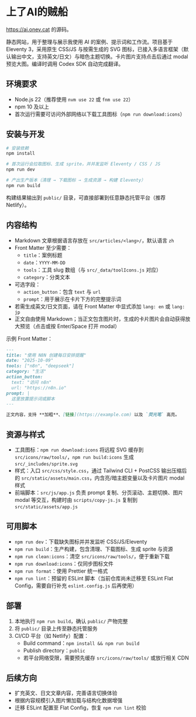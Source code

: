 # 上了AI的贼船

https://ai.onev.cat 的源码。

静态网站，用于整理与展示我使用 AI 的案例、提示词和工作流。项目基于 Eleventy 3，采用原生 CSS/JS 与按需生成的 SVG 图标，已接入多语言框架（默认输出中文，支持英文/日文）与暗色主题切换。卡片图片支持点击后通过 modal 预览大图。编译时调用 Codex SDK 自动完成翻译。

## 环境要求

- Node.js 22（推荐使用 `nvm use 22` 或 `fnm use 22`）
- npm 10 及以上
- 首次运行需要可访问外部网络以下载工具图标（`npm run download:icons`）

## 安装与开发

```bash
# 安装依赖
npm install

# 首次运行会拉取图标、生成 sprite，并并发监听 Eleventy / CSS / JS
npm run dev

# 产出生产版本（清理 → 下载图标 → 生成资源 → 构建 Eleventy）
npm run build
```

构建结果输出到 `public/` 目录，可直接部署到任意静态托管平台（推荐 Netlify）。

## 内容结构

- Markdown 文章根据语言存放在 `src/articles/<lang>/`，默认语言 `zh`
- Front Matter 至少需要：
  - `title`：案例标题
  - `date`：`YYYY-MM-DD`
  - `tools`：工具 slug 数组（与 `src/_data/toolIcons.js` 对应）
  - `category`：分类文本
- 可选字段：
  - `action_button`：包含 `text` 与 `url`
  - `prompt`：用于展示在卡片下方的完整提示词
- 若需生成英文/日文页面，请在 Front Matter 中显式添加 `lang: en` 或 `lang: jp`
- 正文自由使用 Markdown；当正文包含图片时，生成的卡片图片会自动获得放大预览（点击或按 Enter/Space 打开 modal）

示例 Front Matter：

```md
---
title: "使用 N8N 创建每日安排提醒"
date: "2025-10-09"
tools: ["n8n", "deepseek"]
category: "生活"
action_button:
  text: "访问 n8n"
  url: "https://n8n.io"
prompt: |
  这里放置提示词或脚本
---

正文内容，支持 **加粗**、[链接](https://example.com) 以及 `荧光笔` 高亮。
```

## 资源与样式

- 工具图标：`npm run download:icons` 将远程 SVG 缓存到 `src/icons/raw/tools/`，`npm run build:icons` 生成 `src/_includes/sprite.svg`
- 样式：入口 `src/css/style.css`，通过 Tailwind CLI + PostCSS 输出压缩后的 `src/static/assets/main.css`，内含亮/暗主题变量以及卡片图片 modal 样式
- 前端脚本：`src/js/app.js` 负责 prompt 复制、分页滚动、主题切换、图片 modal 等交互，构建时由 `scripts/copy-js.js` 复制到 `src/static/assets/app.js`

## 可用脚本

- `npm run dev`：下载缺失图标并并发监听 CSS/JS/Eleventy
- `npm run build`：生产构建，包含清理、下载图标、生成 sprite 与资源
- `npm run clean:icons`：清空 `src/icons/raw/tools/`，便于重新下载
- `npm run download:icons`：仅同步图标文件
- `npm run format`：使用 Prettier 统一格式
- `npm run lint`：预留的 ESLint 脚本（当前仓库尚未迁移至 ESLint Flat Config，需要自行补充 `eslint.config.js` 后再使用）

## 部署

1. 本地执行 `npm run build`，确认 `public/` 产物完整
2. 将 `public/` 目录上传至静态托管服务
3. CI/CD 平台（如 Netlify）配置：
   - Build command：`npm install && npm run build`
   - Publish directory：`public`
   - 若平台网络受限，需要预先缓存 `src/icons/raw/tools/` 或放行相关 CDN

## 后续方向

- 扩充英文、日文文章内容，完善语言切换体验
- 根据内容规模引入图片懒加载与结构化数据增强
- 迁移 ESLint 配置至 Flat Config，恢复 `npm run lint` 校验
